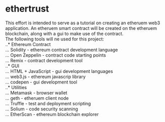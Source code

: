 # ethertrust

This effort is intended to serve as a tutorial on creating an etheruem web3 application. An etheruem smart contract will be created on the etheruem blockchain, along with a gui to make use of the contract.  
The following tools will ne used for this project:  
..* Ethereum Contract  
... Solidity - ethereum contract development language  
... Open Zeppelin - contract code starting points  
... Remix - contract development tool  
..* GUI  
... HTML + JavaScript - gui development languages  
... web3.js - ethereum javascrip library  
... codepen - gui development tool  
..* Utilities  
... Metamask - browser wallet  
... geth - etheruem client node  
... Truffle - test and deployment scripting  
... Solium - code security scanning  
... EtherScan - ethereum blockchain explorer  
